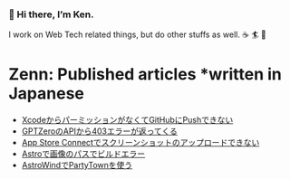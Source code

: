 ### 👋 Hi there, I’m Ken.

I work on Web Tech related things, but do other stuffs as well. ☕️ 🏄 🌱

# Zenn: Published articles *written in Japanese
<!-- BLOG-POST-LIST:START -->
- [XcodeからパーミッションがなくてGitHubにPushできない](https://zenn.dev/kentarofurukawa/articles/f31caa16c10e9d)
- [GPTZeroのAPIから403エラーが返ってくる](https://zenn.dev/kentarofurukawa/articles/bf7a8b402a2826)
- [App Store Connectでスクリーンショットのアップロードできない](https://zenn.dev/kentarofurukawa/articles/8e647cf188b17a)
- [Astroで画像のパスでビルドエラー](https://zenn.dev/kentarofurukawa/articles/dd4ad4695a9d70)
- [AstroWindでPartyTownを使う](https://zenn.dev/kentarofurukawa/articles/e4bc1201819e2a)
<!-- BLOG-POST-LIST:END -->
